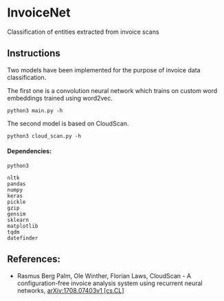 # InvoiceNet
Classification of entities extracted from invoice scans

## Instructions
Two models have been implemented for the purpose of invoice data classification.

The first one is a convolution neural network which trains on custom word embeddings trained using word2vec.
```
python3 main.py -h
```

The second model is based on CloudScan.
```
python3 cloud_scan.py -h
```

#### Dependencies:
```
python3

nltk
pandas
numpy
keras
pickle
gzip
gensim
sklearn
matplotlib
tqdm
datefinder
```

## References: 

- Rasmus Berg Palm, Ole Winther, Florian Laws, CloudScan - A configuration-free invoice analysis system using recurrent neural networks,  	[arXiv:1708.07403v1 [cs.CL]](https://arxiv.org/pdf/1708.07403.pdf)
